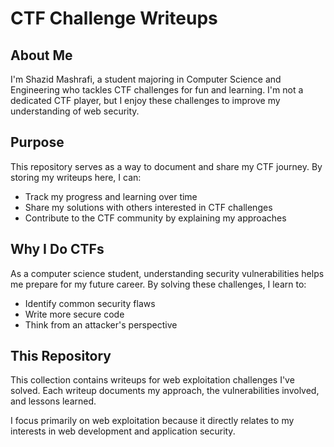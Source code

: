 # CTF Challenge Writeups

## About Me
I'm Shazid Mashrafi, a student majoring in Computer Science and Engineering who tackles CTF challenges for fun and learning. I'm not a dedicated CTF player, but I enjoy these challenges to improve my understanding of web security.

## Purpose
This repository serves as a way to document and share my CTF journey. By storing my writeups here, I can:
- Track my progress and learning over time
- Share my solutions with others interested in CTF challenges
- Contribute to the CTF community by explaining my approaches

## Why I Do CTFs
As a computer science student, understanding security vulnerabilities helps me prepare for my future career. By solving these challenges, I learn to:
- Identify common security flaws
- Write more secure code
- Think from an attacker's perspective

## This Repository
This collection contains writeups for web exploitation challenges I've solved. Each writeup documents my approach, the vulnerabilities involved, and lessons learned.

I focus primarily on web exploitation because it directly relates to my interests in web development and application security.